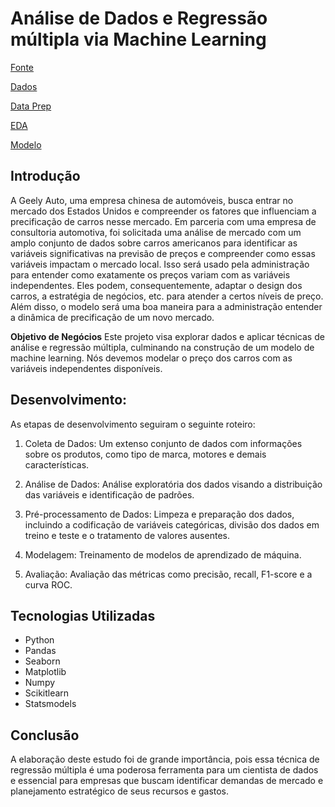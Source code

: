# Análise de Dados e Regressão múltipla via Machine Learning

[Fonte](https://www.kaggle.com/datasets/hellbuoy/car-price-prediction)

[Dados](https://github.com/GBruneri/Gbruneri/tree/main/Car_sales/Datasets)

[Data Prep](https://github.com/GBruneri/Gbruneri/blob/main/Car_sales/Notebooks/Prep_carP.ipynb)

[EDA](https://github.com/GBruneri/Gbruneri/blob/main/Car_sales/Notebooks/CarP_EDA.ipynb)

[Modelo](https://github.com/GBruneri/Gbruneri/blob/main/Car_sales/Modelo/Modelo_CarP.ipynb)

## Introdução
A Geely Auto, uma empresa chinesa de automóveis, busca entrar no mercado dos Estados Unidos e compreender os fatores que influenciam a precificação de carros nesse mercado. Em parceria com uma empresa de consultoria automotiva, foi solicitada uma análise de mercado com um amplo conjunto de dados sobre carros americanos para identificar as variáveis significativas na previsão de preços e compreender como essas variáveis impactam o mercado local. Isso será usado pela administração para entender como exatamente os preços variam com as variáveis independentes. Eles podem, consequentemente, adaptar o design dos carros, a estratégia de negócios, etc. para atender a certos níveis de preço. Além disso, o modelo será uma boa maneira para a administração entender a dinâmica de precificação de um novo mercado.

**Objetivo de Negócios**
Este projeto visa explorar dados e aplicar técnicas de análise e regressão múltipla, culminando na construção de um modelo de machine learning. Nós devemos modelar o preço dos carros com as variáveis independentes disponíveis.

## Desenvolvimento:
As etapas de desenvolvimento seguiram o seguinte roteiro:

1) Coleta de Dados: Um extenso conjunto de dados com informações sobre os produtos, como tipo de marca, motores e demais características.

2) Análise de Dados: Análise exploratória dos dados visando a distribuição das variáveis e identificação de padrões.

3) Pré-processamento de Dados: Limpeza e preparação dos dados, incluindo a codificação de variáveis categóricas, divisão dos dados em treino e teste e o tratamento de valores ausentes.

4) Modelagem: Treinamento de modelos de aprendizado de máquina.
   
5) Avaliação: Avaliação das métricas como precisão, recall, F1-score e a curva ROC.

## Tecnologias Utilizadas
- Python
- Pandas
- Seaborn
- Matplotlib
- Numpy
- Scikitlearn
- Statsmodels

## Conclusão
A elaboração deste estudo foi de grande importância, pois essa técnica de regressão múltipla é uma poderosa ferramenta para um cientista de dados e essencial para empresas que buscam identificar demandas de mercado e planejamento estratégico de seus recursos e gastos.
